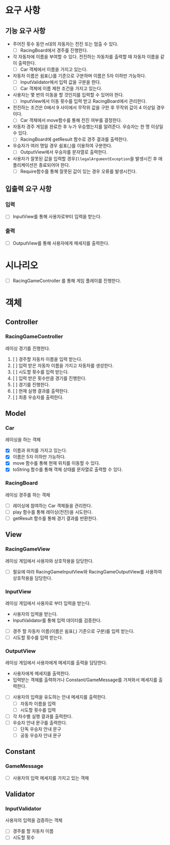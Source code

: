
# 요구 사항
## 기능 요구 사항
- 주어진 횟수 동안 n대의 자동차는 전진 또는 멈출 수 있다.
  - [ ] RacingBoard에서 경주를 진행한다.
- 각 자동차에 이름을 부여할 수 있다. 전진하는 자동차를 출력할 때 자동차 이름을 같이 출력한다.
  - [ ] Car 객체에서 이름을 가지고 있는다.
- 자동차 이름은 쉼표(,)를 기준으로 구분하며 이름은 5자 이하만 가능하다.
  - [ ] InputValidator에서 입력 값을 구분을 한다.
  - [ ] Car 객체에 이름 제한 조건을 가지고 있는다.
- 사용자는 몇 번의 이동을 할 것인지를 입력할 수 있어야 한다.
  - [ ] InputView에서 이동 횟수를 입력 받고 RacingBoard에서 관리한다.
- 전진하는 조건은 0에서 9 사이에서 무작위 값을 구한 후 무작위 값이 4 이상일 경우이다.
  - [ ] Car 객체에서 move함수를 통해 전진 여부를 결정한다.
- 자동차 경주 게임을 완료한 후 누가 우승했는지를 알려준다. 우승자는 한 명 이상일 수 있다.
  - [ ] RacingBoard에 getResult 함수로 경주 결과를 출력한다.
- 우승자가 여러 명일 경우 쉼표(,)를 이용하여 구분한다.
  - [ ] OutputView에서 우승자를 문자열로 출력한다.
- 사용자가 잘못된 값을 입력할 경우`IllegalArgumentException`을 발생시킨 후 애플리케이션은 종료되어야 한다.
  - [ ] Require함수를 통해 잘못된 값이 있는 경우 오류를 발생시킨다.
## 입출력 요구 사항
### 입력
- [ ] InputView를 통해 사용자로부터 입력을 받는다.
### 출력
- [ ] OutputView를 통해 사용자에게 메세지를 출력한다.

# 시나리오
- [ ] RacingGameController 를 통해 게임 플레이를 진행한다.
# 객체
## Controller
### RacingGameController
레이싱 경기를 진행한다.
1. [ ] 경주할 자동차 이름을 입력 받는다.
1. [ ] 입력 받은 자동차 이름을 가지고 자동차를 생성한다.
2. [ ] 시도할 횟수를 입력 받는다.
3. [ ] 입력 받은 횟수만큼 경기를 진행한다.
1. [ ] 경기를 진행한다.
2. [ ] 현재 실행 결과를 출력한다.
4. [ ] 최종 우승자를 출력한다.

## Model
### Car
레이싱을 하는 객체

- [x] 이름과 위치를 가지고 있는다.
- [x] 이름은 5자 이하만 가능하다.
- [x] move 함수를 통해 현재 위치를 이동할 수 있다.
- [x] toString 함수를 통해 객체 상태를 문자열로 출력할 수 있다.

### RacingBoard
레이싱 경주를 하는 객체
- [ ] 레이싱에 참여하는 Car 객체들을 관리한다.
- [ ] play 함수를 통해 레이싱(전진)을 시도한다.
- [ ] getResult 함수를 통해 경기 결과를 반환한다.

## View
### RacingGameView
레이싱 게임에서 사용자와 상호작용을 담당한다.
- [ ] 필요에 따라 RacingGameInputView와 RacingGameOutputView를 사용하여 상호작용을 담당한다.
### InputView
레이싱 게임에서 사용자로 부터 입력을 받는다.
- 사용자의 입력을 받는다.
- InputValidator를 통해 입력 데이터를 검증한다.
- [ ] 경주 할 자동차 이름(이름은 쉼표(,) 기준으로 구분)를 입력 받는다.
- [ ] 시도할 횟수를 입력 받는다.
### OutputView
레이싱 게임에서 사용자에게 메세지를 출력을 담당한다.
- 사용자에게 메세지를 출력한다.
- 입력받는 객체를 출력하거나 Constant/GameMessage를 가져와서 메세지를 출력한다.
- [ ] 사용자의 입력을 유도하는 안내 메세지를 출력한다.
  - [ ] 자동차 이름을 입력
  - [ ] 시도할 횟수를 입력
- [ ] 각 차수별 실행 결과를 출력한다.
- [ ] 우승자 안내 문구를 출력한다.
  - [ ] 단독 우승자 안내 문구
  - [ ] 공동 우승자 안내 문구

## Constant
### GameMessage
- [ ] 사용자의 입력 메세지를 가지고 있는 객체
## Validator
### InputValidator
사용자의 입력을 검증하는 객체
- [ ] 경주를 할 자동차 이름
- [ ] 시도할 횟수